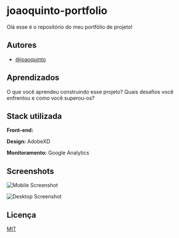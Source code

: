 
# joaoquinto-portfolio

Olá esse é o repositório do meu portfólio de projeto!


## Autores

- [@joaoquinto](https://github.com/joaoquinto)


## Aprendizados

O que você aprendeu construindo esse projeto? Quais desafios você enfrentou e como você superou-os?


## Stack utilizada

**Front-end:** 

**Design:** AdobeXD

**Monitoramento:** Google Analytics


## Screenshots

![Mobile Screenshot](https://via.placeholder.com/468x300?text=App+Screenshot+Here)


![Desktop Screenshot](https://via.placeholder.com/468x300?text=App+Screenshot+Here)

## Licença

[MIT](https://github.com/joaoquinto/joaoquinto-portfolio/blob/main/LICENSE)

